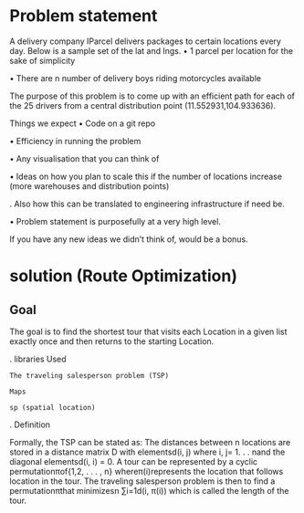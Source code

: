 # Problem statement

A delivery company IParcel delivers packages to certain locations every day. Below is a sample set of the lat and lngs. 
• 1 parcel per location for the sake of simplicity 

• There are n number of delivery boys riding motorcycles available

The purpose of this problem is to come up with an efficient path for each of the 25 drivers from a central distribution point (11.552931,104.933636).

Things we expect 
• Code on a git repo

• Efficiency in running the problem

• Any visualisation that you can think of

• Ideas on how you plan to scale this if the number of locations increase (more warehouses and distribution points)

. Also how this can be translated to engineering infrastructure if need be.

• Problem statement is purposefully at a very high level. 

If you have any new ideas we didn’t think of, would be a bonus.

# solution (Route Optimization)

## Goal
The goal is to find the shortest tour that visits each Location in a given list exactly once and then returns to the starting Location.

. libraries Used

    The traveling salesperson problem (TSP)
    
    Maps
    
    sp (spatial location)
    
 . Definition
 
  Formally, the TSP can be stated as: The distances between n locations are stored in a distance matrix D with elementsd(i, j) where i, j= 1. . . nand the diagonal elementsd(i, i) = 0. A tour can be represented by a cyclic permutationπof{1,2, . . . , n} whereπ(i)represents the location that follows location in the tour. The traveling salesperson problem is then to find a permutationπthat minimizesn
              ∑i=1d(i, π(i))
which is called the length of the tour.   

